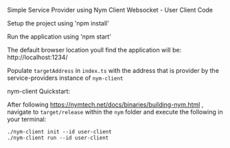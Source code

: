 Simple Service Provider using Nym Client Websocket - User Client Code

Setup the project using 'npm install'

Run the application using 'npm start'

The default browser location youll find the application will be:
 http://localhost:1234/
 
Populate `targetAddress` in `index.ts` with the address that is provider by the service-providers instance of `nym-client`

nym-client Quickstart:

After following https://nymtech.net/docs/binaries/building-nym.html , navigate to `target/release` within the `nym` folder and execute the following in your terminal:

```
./nym-client init --id user-client
./nym-client run --id user-client

```
